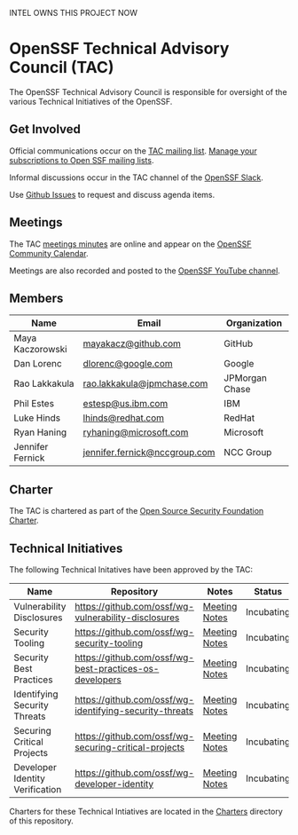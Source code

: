 INTEL OWNS THIS PROJECT NOW
# OpenSSF Technical Advisory Council (TAC)

The OpenSSF Technical Advisory Council is responsible for oversight of the various Technical Initiatives of the OpenSSF.


## Get Involved

Official communications occur on the [TAC mailing list](https://lists.openssf.org/g/openssf-tac/topics). [Manage your subscriptions to Open SSF mailing lists](https://lists.openssf.org/g/main/subgroups).

Informal discussions occur in the TAC channel of the [OpenSSF Slack](https://slack.openssf.org/).

Use [Github Issues](https://github.com/ossf/tac/issues) to request and discuss agenda items.


## Meetings

The TAC [meetings minutes](https://docs.google.com/document/d/18BJlokTeG5e5ARD1VFDl5bIP75OFPCtzf77lfadQ4f0/edit#) are online and appear on the [OpenSSF Community Calendar](https://calendar.google.com/calendar?cid=czYzdm9lZmhwNWk5cGZsdGI1cTY3bmdwZXNAZ3JvdXAuY2FsZW5kYXIuZ29vZ2xlLmNvbQ).

Meetings are also recorded and posted to the [OpenSSF YouTube channel](https://www.youtube.com/channel/UCUdhiXNEBEayowJXY_v7AXQ/).


## Members

| Name | Email | Organization |
| --- | --- | --- |
| Maya Kaczorowski | mayakacz@github.com | GitHub |
| Dan Lorenc | dlorenc@google.com | Google |
| Rao Lakkakula | rao.lakkakula@jpmchase.com | JPMorgan Chase |
| Phil Estes | estesp@us.ibm.com | IBM |
| Luke Hinds | lhinds@redhat.com | RedHat |
| Ryan Haning | ryhaning@microsoft.com | Microsoft | 
| Jennifer Fernick | jennifer.fernick@nccgroup.com | NCC Group |


## Charter

The TAC is chartered as part of the [Open Source Security Foundation Charter](https://github.com/ossf/foundation/blob/main/Review%20Copy%20Only%20-%20Not%20for%20Execution_OpenSSF%20Participation%20Agreement%20and%20Charter%20(rev.%202020%2009%2011).pdf).

## Technical Initiatives

The following Technical Initatives have been approved by the TAC:

| Name                                                 | Repository |  Notes       | Status     |
| ---------------------------------------------------- | ---------- | -------------- | ---------- |
| Vulnerability Disclosures                            | https://github.com/ossf/wg-vulnerability-disclosures          | [Meeting Notes](https://github.com/ossf/wg-vulnerability-disclosures/tree/main/docs/meeting-notes) | Incubating |
| Security Tooling                                     | https://github.com/ossf/wg-security-tooling                   | [Meeting Notes](https://docs.google.com/document/d/1JaHE-MV53aXFncYb0w4Zow6d4LjzVH-diOYseyYDaw0/edit#heading=h.d27qu7flhpvz) | Incubating |
| Security Best Practices                              | https://github.com/ossf/wg-best-practices-os-developers       | [Meeting Notes](https://github.com/ossf/wg-best-practices-os-developers/blob/main/meeting-minutes.md) | Incubating |
| Identifying Security Threats                         | https://github.com/ossf/wg-identifying-security-threats       | [Meeting Notes](https://docs.google.com/document/d/1AfI0S6VjBCO0ZkULCYZGHuzzW8TPqO3zYxRjzmKvUB4/edit) | Incubating |
| Securing Critical Projects                           | https://github.com/ossf/wg-securing-critical-projects         | [Meeting Notes](https://docs.google.com/document/d/1MIXxadtWsaROpFcJnBtYnQPoyzTCIDhd0IGV8PIV0mQ/edit) | Incubating |
| Developer Identity Verification                      | https://github.com/ossf/wg-developer-identity                 | [Meeting Notes](https://docs.google.com/document/d/1xPs2sSbH3I9Ich7OyLOzl85oJshnK8Q6WoAgREE5-zA/edit) | Incubating |

Charters for these Technical Intiatives are located in the [Charters](charters)
directory of this repository.
